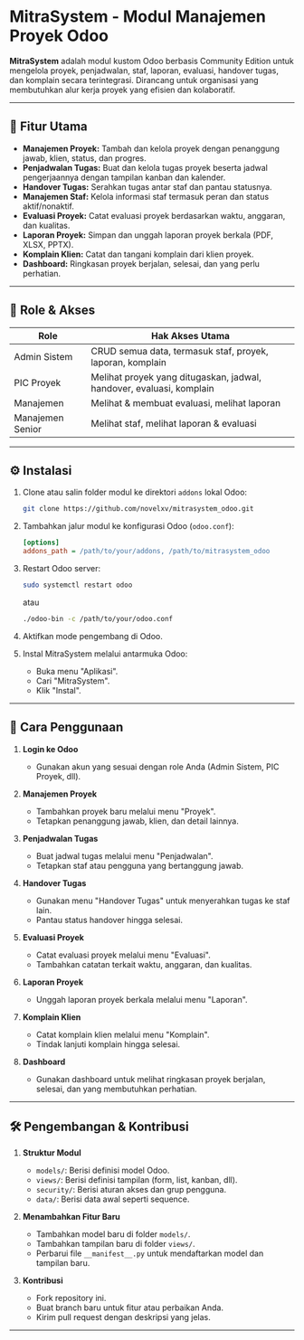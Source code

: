 # MitraSystem - Modul Manajemen Proyek Odoo

**MitraSystem** adalah modul kustom Odoo berbasis Community Edition untuk mengelola proyek, penjadwalan, staf, laporan, evaluasi, handover tugas, dan komplain secara terintegrasi. Dirancang untuk organisasi yang membutuhkan alur kerja proyek yang efisien dan kolaboratif.

---

## 🧩 Fitur Utama

- **Manajemen Proyek:** Tambah dan kelola proyek dengan penanggung jawab, klien, status, dan progres.
- **Penjadwalan Tugas:** Buat dan kelola tugas proyek beserta jadwal pengerjaannya dengan tampilan kanban dan kalender.
- **Handover Tugas:** Serahkan tugas antar staf dan pantau statusnya.
- **Manajemen Staf:** Kelola informasi staf termasuk peran dan status aktif/nonaktif.
- **Evaluasi Proyek:** Catat evaluasi proyek berdasarkan waktu, anggaran, dan kualitas.
- **Laporan Proyek:** Simpan dan unggah laporan proyek berkala (PDF, XLSX, PPTX).
- **Komplain Klien:** Catat dan tangani komplain dari klien proyek.
- **Dashboard:** Ringkasan proyek berjalan, selesai, dan yang perlu perhatian.

---

## 👥 Role & Akses

| Role              | Hak Akses Utama                                                                 |
|-------------------|---------------------------------------------------------------------------------|
| Admin Sistem      | CRUD semua data, termasuk staf, proyek, laporan, komplain                      |
| PIC Proyek        | Melihat proyek yang ditugaskan, jadwal, handover, evaluasi, komplain            |
| Manajemen         | Melihat & membuat evaluasi, melihat laporan                                     |
| Manajemen Senior  | Melihat staf, melihat laporan & evaluasi                                        |

---

## ⚙️ Instalasi

1. Clone atau salin folder modul ke direktori `addons` lokal Odoo:

   ```bash
   git clone https://github.com/novelxv/mitrasystem_odoo.git
   ```

2. Tambahkan jalur modul ke konfigurasi Odoo (`odoo.conf`):

   ```ini
   [options]
   addons_path = /path/to/your/addons, /path/to/mitrasystem_odoo
   ```

3. Restart Odoo server:

   ```bash
   sudo systemctl restart odoo
   ```

   atau

   ```bash
   ./odoo-bin -c /path/to/your/odoo.conf
   ```

4. Aktifkan mode pengembang di Odoo.

5. Instal MitraSystem melalui antarmuka Odoo:

   - Buka menu "Aplikasi".
   - Cari "MitraSystem".
   - Klik "Instal".

---

## 🚀 Cara Penggunaan

1. **Login ke Odoo**
   - Gunakan akun yang sesuai dengan role Anda (Admin Sistem, PIC Proyek, dll).

2. **Manajemen Proyek**
   - Tambahkan proyek baru melalui menu "Proyek".
   - Tetapkan penanggung jawab, klien, dan detail lainnya.

3. **Penjadwalan Tugas**
   - Buat jadwal tugas melalui menu "Penjadwalan".
   - Tetapkan staf atau pengguna yang bertanggung jawab.

4. **Handover Tugas**
   - Gunakan menu "Handover Tugas" untuk menyerahkan tugas ke staf lain.
   - Pantau status handover hingga selesai.

5. **Evaluasi Proyek**
   - Catat evaluasi proyek melalui menu "Evaluasi".
   - Tambahkan catatan terkait waktu, anggaran, dan kualitas.

6. **Laporan Proyek**
   - Unggah laporan proyek berkala melalui menu "Laporan".

7. **Komplain Klien**
   - Catat komplain klien melalui menu "Komplain".
   - Tindak lanjuti komplain hingga selesai.

8. **Dashboard**
   - Gunakan dashboard untuk melihat ringkasan proyek berjalan, selesai, dan yang membutuhkan perhatian.

---

## 🛠️ Pengembangan & Kontribusi

1. **Struktur Modul**
   - `models/`: Berisi definisi model Odoo.
   - `views/`: Berisi definisi tampilan (form, list, kanban, dll).
   - `security/`: Berisi aturan akses dan grup pengguna.
   - `data/`: Berisi data awal seperti sequence.

2. **Menambahkan Fitur Baru**
   - Tambahkan model baru di folder `models/`.
   - Tambahkan tampilan baru di folder `views/`.
   - Perbarui file `__manifest__.py` untuk mendaftarkan model dan tampilan baru.

3. **Kontribusi**
   - Fork repository ini.
   - Buat branch baru untuk fitur atau perbaikan Anda.
   - Kirim pull request dengan deskripsi yang jelas.

---